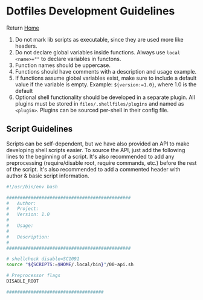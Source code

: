 # Dotfiles Development Guidelines

Return [Home](../README.md)

1. Do not mark lib scripts as executable, since they are used more like headers.
2. Do not declare global variables inside functions. Always use
`local <name>=""` to declare variables in functons.
3. Function names should be uppercase.
4. Functions should have comments with a description and usage example.
5. If functions assume global variables exist, make sure to include a default
value if the variable is empty.
Example: `${version:=1.0}`, where 1.0 is the default
6. Optional shell functionality should be developed in a separate plugin.
All plugins must be stored in `files/.shellfiles/plugins` and named as
`<plugin>`. Plugins can be sourced per-shell in their config file.

## Script Guidelines

Scripts can be self-dependent, but we have also provided an API
to make developing shell scripts easier. To source the API, just
add the following lines to the beginning of a script. It's also
recommended to add any preprocessing (require/disable root,
require commands, etc.) before the rest of the script. It's also
recommended to add a commented header with author & basic script information.

```bash
#!/usr/bin/env bash

##############################################
#   Author: 
#   Project: 
#   Version: 1.0
#
#   Usage: 
#
#   Description:
#
##############################################

# shellcheck disable=SC1091
source "${SCRIPTS:=$HOME/.local/bin}"/00-api.sh

# Preprocessor flags
DISABLE_ROOT

####################################

```
